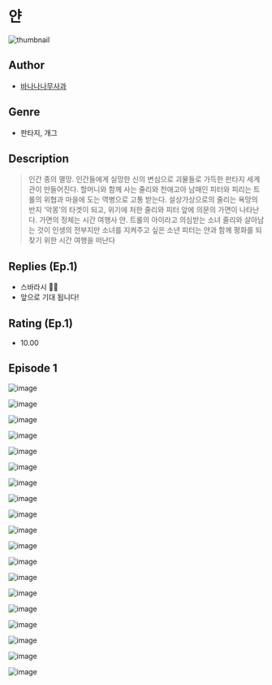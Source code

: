 # 얀
![thumbnail](https://image-comic.pstatic.net/user_contents_data/challenge_comic/2023/05/23/331917/upload_7364619288422068790_480x623.jpeg)

## Author
- [바나나나무사과](https://comic.naver.com/artistTitle?id=331917)

## Genre
- 판타지, 개그

## Description
> 인간 종의 멸망. 인간들에게 실망한 신의 변심으로 괴물들로 가득한 판타지 세계관이 만들어진다. 할머니와 함께 사는 줄리와 천애고아 남매인 피터와 피리는 트롤의 위협과 마을에 도는 역병으로 고통 받는다. 설상가상으로의 줄리는 욕망의 반지 ‘악몽’의 타겟이 되고, 위기에 처한 줄리와 피터 앞에 의문의 가면이 나타난다. 가면의 정체는 시간 여행사 얀. 트롤의 아이라고 의심받는 소녀 줄리와 살아남는 것이 인생의 전부지만 소녀를 지켜주고 싶은 소년 피터는 얀과 함께 평화를 되찾기 위한 시간 여행을 떠난다

## Replies (Ep.1)
- 스바라시 👍🏻
- 앞으로 기대 됩니다!

## Rating (Ep.1)
- 10.00

## Episode 1
![image](https://image-comic.pstatic.net/user_contents_data/challenge_comic/2023/05/23/331917/upload_3630575533142860849.jpeg)

![image](https://image-comic.pstatic.net/user_contents_data/challenge_comic/2023/05/23/331917/upload_7220508460640907829.jpeg)

![image](https://image-comic.pstatic.net/user_contents_data/challenge_comic/2023/05/23/331917/upload_3486967220648763953.jpeg)

![image](https://image-comic.pstatic.net/user_contents_data/challenge_comic/2023/05/23/331917/upload_7077464205413529185.jpeg)

![image](https://image-comic.pstatic.net/user_contents_data/challenge_comic/2023/05/23/331917/upload_3906983066936304695.jpeg)

![image](https://image-comic.pstatic.net/user_contents_data/challenge_comic/2023/05/23/331917/upload_4063151084212336182.jpeg)

![image](https://image-comic.pstatic.net/user_contents_data/challenge_comic/2023/05/23/331917/upload_4051323427198677554.jpeg)

![image](https://image-comic.pstatic.net/user_contents_data/challenge_comic/2023/05/23/331917/upload_4123106371717719094.jpeg)

![image](https://image-comic.pstatic.net/user_contents_data/challenge_comic/2023/05/23/331917/upload_7005693608992268856.jpeg)

![image](https://image-comic.pstatic.net/user_contents_data/challenge_comic/2023/05/23/331917/upload_3486690331925755961.jpeg)

![image](https://image-comic.pstatic.net/user_contents_data/challenge_comic/2023/05/23/331917/upload_7147838442099336547.jpeg)

![image](https://image-comic.pstatic.net/user_contents_data/challenge_comic/2023/05/23/331917/upload_7234528548104974644.jpeg)

![image](https://image-comic.pstatic.net/user_contents_data/challenge_comic/2023/05/23/331917/upload_3906365120617723702.jpeg)

![image](https://image-comic.pstatic.net/user_contents_data/challenge_comic/2023/05/23/331917/upload_3546638819709368117.jpeg)

![image](https://image-comic.pstatic.net/user_contents_data/challenge_comic/2023/05/23/331917/upload_7292234039966118452.jpeg)

![image](https://image-comic.pstatic.net/user_contents_data/challenge_comic/2023/05/23/331917/upload_4050537284904576099.jpeg)

![image](https://image-comic.pstatic.net/user_contents_data/challenge_comic/2023/05/23/331917/upload_3904958858147488312.jpeg)

![image](https://image-comic.pstatic.net/user_contents_data/challenge_comic/2023/05/23/331917/upload_3487022392959656547.jpeg)

![image](https://image-comic.pstatic.net/user_contents_data/challenge_comic/2023/05/23/331917/upload_3703196270357459510.jpeg)
